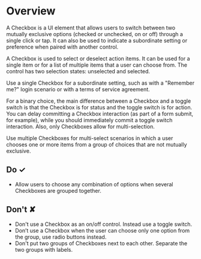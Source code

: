 # Overview
A Checkbox is a UI element that allows users to switch between two mutually exclusive options (checked or unchecked, on or off) through a single click or tap. It can also be used to indicate a subordinate setting or preference when paired with another control.

A Checkbox is used to select or deselect action items. It can be used for a single item or for a list of multiple items that a user can choose from. The control has two selection states: unselected and selected.

Use a single Checkbox for a subordinate setting, such as with a &quot;Remember me?&quot; login scenario or with a terms of service agreement.

For a binary choice, the main difference between a Checkbox and a toggle switch is that the Checkbox is for status and the toggle switch is for action. You can delay committing a Checkbox interaction (as part of a form submit, for example), while you should immediately commit a toggle switch interaction. Also, only Checkboxes allow for multi-selection.

Use multiple Checkboxes for multi-select scenarios in which a user chooses one or more items from a group of choices that are not mutually exclusive.


## Do &#10003;
- Allow users to choose any combination of options when several Checkboxes are grouped together.

## Don't &#10008;
- Don&#39;t use a Checkbox as an on&#x2F;off control. Instead use a toggle switch.
- Don’t use a Checkbox when the user can choose only one option from the group, use radio buttons instead.
- Don&#39;t put two groups of Checkboxes next to each other. Separate the two groups with labels.